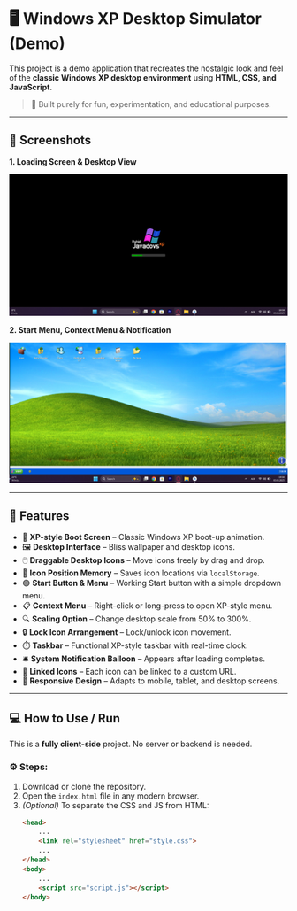 # 🖥️ Windows XP Desktop Simulator (Demo)

This project is a demo application that recreates the nostalgic look and feel of the **classic Windows XP desktop environment** using **HTML, CSS, and JavaScript**.

> 🎯 Built purely for fun, experimentation, and educational purposes.

---

## 📸 Screenshots

**1. Loading Screen & Desktop View**

![Loading and Desktop View](https://raw.githubusercontent.com/RuhidJavadoff/windows-xp-html-website-template/main/assets/images/02.png)

**2. Start Menu, Context Menu & Notification**

![Start Menu and Notification](https://raw.githubusercontent.com/RuhidJavadoff/windows-xp-html-website-template/main/assets/images/01.png)

---

## 🚀 Features

- 🔵 **XP-style Boot Screen** – Classic Windows XP boot-up animation.
- 🖼️ **Desktop Interface** – Bliss wallpaper and desktop icons.
- 🖱️ **Draggable Desktop Icons** – Move icons freely by drag and drop.
- 💾 **Icon Position Memory** – Saves icon locations via `localStorage`.
- 🟢 **Start Button & Menu** – Working Start button with a simple dropdown menu.
- 📋 **Context Menu** – Right-click or long-press to open XP-style menu.
- 🔍 **Scaling Option** – Change desktop scale from 50% to 300%.
- 🔒 **Lock Icon Arrangement** – Lock/unlock icon movement.
- ⏱️ **Taskbar** – Functional XP-style taskbar with real-time clock.
- 🛎️ **System Notification Balloon** – Appears after loading completes.
- 🔗 **Linked Icons** – Each icon can be linked to a custom URL.
- 📱 **Responsive Design** – Adapts to mobile, tablet, and desktop screens.

---

## 💻 How to Use / Run

This is a **fully client-side** project. No server or backend is needed.

### ⚙️ Steps:
1. Download or clone the repository.
2. Open the `index.html` file in any modern browser.
3. *(Optional)* To separate the CSS and JS from HTML:
   ```html
   <head>
       ...
       <link rel="stylesheet" href="style.css">
       ...
   </head>
   <body>
       ...
       <script src="script.js"></script>
   </body>
